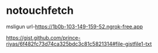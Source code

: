 # notouchfetch

msligun url-https://1b0b-103-149-159-52.ngrok-free.app

https://gist.github.com/prince-riyas/6f482fc73d74ca325bdc3c81c5821314#file-gistfile1-txt
